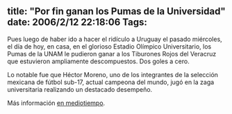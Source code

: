 title: "Por fin ganan los Pumas de la Universidad"
date: 2006/2/12 22:18:06
Tags: 
---
<p>Pues luego de haber ido a hacer el ridículo a Uruguay el pasado miércoles, el día de hoy, en casa, en el glorioso Estadio Olímpico Universitario, los Pumas de la UNAM le pudieron ganar a los Tiburones Rojos del Veracruz que estuvieron ampliamente descompuestos. Dos goles a cero.</p>

<p>Lo notable fue que Héctor Moreno, uno de los integrantes de la selección mexicana de fútbol sub-17, actual campeona del mundo, jugó en la zaga universitaria realizando un destacado desempeño.</p>

<p>Más información <a target="_blank" href="http://mirror3.mediotiempo.com/partido.php?id_torneo=25&amp;id_partido=6805&amp;fuente=3">en mediotiempo</a>.</p>
